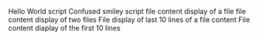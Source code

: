 Hello World script
Confused smiley script
file content display of a file
file content display of two files
File display of last 10 lines of a file content
File content diaplay of the first 10 lines

